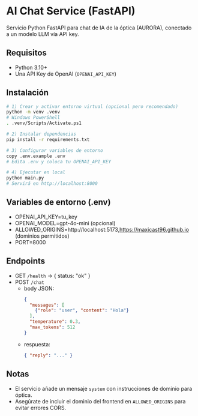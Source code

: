 # AI Chat Service (FastAPI)

Servicio Python FastAPI para chat de IA de la óptica (AURORA), conectado a un modelo LLM vía API key.

## Requisitos
- Python 3.10+
- Una API Key de OpenAI (`OPENAI_API_KEY`)

## Instalación
```bash
# 1) Crear y activar entorno virtual (opcional pero recomendado)
python -m venv .venv
# Windows PowerShell
. .venv/Scripts/Activate.ps1

# 2) Instalar dependencias
pip install -r requirements.txt

# 3) Configurar variables de entorno
copy .env.example .env
# Edita .env y coloca tu OPENAI_API_KEY

# 4) Ejecutar en local
python main.py
# Servirá en http://localhost:8000
```

## Variables de entorno (.env)
- OPENAI_API_KEY=tu_key
- OPENAI_MODEL=gpt-4o-mini (opcional)
- ALLOWED_ORIGINS=http://localhost:5173,https://maxicast96.github.io (dominios permitidos)
- PORT=8000

## Endpoints
- GET `/health` -> { status: "ok" }
- POST `/chat`
  - body JSON:
    ```json
    {
      "messages": [
        {"role": "user", "content": "Hola"}
      ],
      "temperature": 0.3,
      "max_tokens": 512
    }
    ```
  - respuesta:
    ```json
    { "reply": "..." }
    ```

## Notas
- El servicio añade un mensaje `system` con instrucciones de dominio para óptica.
- Asegúrate de incluir el dominio del frontend en `ALLOWED_ORIGINS` para evitar errores CORS.
